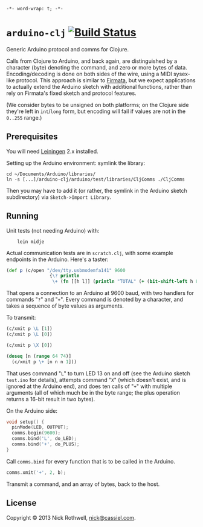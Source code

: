 `-*- word-wrap: t; -*-`

# `arduino-clj` [![Build Status](https://secure.travis-ci.org/cassiel/arduino-clj.png)](http://travis-ci.org/cassiel/arduino-clj)

Generic Arduino protocol and comms for Clojure.

Calls from Clojure to Arduino, and back again, are distinguished by a character (byte) denoting the command, and zero or more bytes of data. Encoding/decoding is done on both sides of the wire, using a MIDI sysex-like protocol. This approach is similar to [Firmata](http://playground.arduino.cc/Interfacing/Firmata), but we expect applications to actually extend the Arduino sketch with additional functions, rather than rely on Firmata's fixed sketch and protocol features.

(We consider bytes to be unsigned on both platforms; on the Clojure side they're left in `int`/`long` form, but encoding will fail if values are not in the `0..255` range.)

## Prerequisites

You will need [Leiningen](https://github.com/technomancy/leiningen) 2.x installed.

Setting up the Arduino environment: symlink the library:

    cd ~/Documents/Arduino/libraries/
    ln -s [...]/arduino-clj/arduino/test/libraries/CljComms ./CljComms

Then you may have to add it (or rather, the symlink in the Arduino sketch subdirectory) via
`Sketch->Import Library`.

## Running

Unit tests (not needing Arduino) with:

        lein midje

Actual communication tests are in `scratch.clj`, with some example endpoints in the Arduino. Here's a taster:

```clojure
(def p (c/open "/dev/tty.usbmodemfa141" 9600
                {\? println
                 \+ (fn [[h l]] (println "TOTAL" (+ (bit-shift-left h 8) l)))}))
```

That opens a connection to an Arduino at 9600 baud, with two handlers for commands "`?`" and "`+`". Every command is denoted by a character, and takes a sequence of byte values as arguments.

To transmit:

```clojure
(c/xmit p \L [1])
(c/xmit p \L [0])

(c/xmit p \X [0])

(doseq [n (range 64 74)]
  (c/xmit p \+ [n n n 1]))
```

That uses command "`L`" to turn LED 13 on and off (see the Arduino sketch `test.ino` for details), attempts command "`X`" (which doesn't exist, and is ignored at the Arduino end), and does ten calls of "`+`" with multiple arguments (all of which much be in the byte range; the plus operation returns a 16-bit result in two bytes).

On the Arduino side:

```c++
void setup() {
  pinMode(LED, OUTPUT);
  comms.begin(9600);
  comms.bind('L', do_LED);
  comms.bind('+', do_PLUS);
}
```

Call `comms.bind` for every function that is to be called in the Arduino.

```c++
comms.xmit('+', 2, b);
```

Transmit a command, and an array of bytes, back to the host.

## License

Copyright © 2013 Nick Rothwell, nick@cassiel.com.
